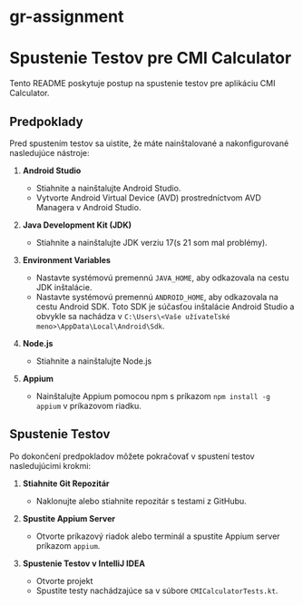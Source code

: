 # gr-assignment
# Spustenie Testov pre CMI Calculator

Tento README poskytuje postup na spustenie testov pre aplikáciu CMI Calculator.

## Predpoklady

Pred spustením testov sa uistite, že máte nainštalované a nakonfigurované nasledujúce nástroje:

1. **Android Studio**
   - Stiahnite a nainštalujte Android Studio.
   - Vytvorte Android Virtual Device (AVD) prostredníctvom AVD Managera v Android Studio.

2. **Java Development Kit (JDK)**
   - Stiahnite a nainštalujte JDK verziu 17(s 21 som mal problémy).

3. **Environment Variables**
   - Nastavte systémovú premennú `JAVA_HOME`, aby odkazovala na cestu JDK inštalácie.
   - Nastavte systémovú premennú `ANDROID_HOME`, aby odkazovala na cestu Android SDK. Toto SDK je súčasťou inštalácie Android Studio a obvykle sa nachádza v `C:\Users\<Vaše užívateľské meno>\AppData\Local\Android\Sdk`.

4. **Node.js**
   - Stiahnite a nainštalujte Node.js

5. **Appium**
   - Nainštalujte Appium pomocou npm s príkazom `npm install -g appium` v príkazovom riadku.

## Spustenie Testov

Po dokončení predpokladov môžete pokračovať v spustení testov nasledujúcimi krokmi:

1. **Stiahnite Git Repozitár**
   - Naklonujte alebo stiahnite repozitár s testami z GitHubu.

2. **Spustite Appium Server**
   - Otvorte príkazový riadok alebo terminál a spustite Appium server príkazom `appium`.

3. **Spustenie Testov v IntelliJ IDEA**
   - Otvorte projekt
   - Spustite testy nachádzajúce sa v súbore `CMICalculatorTests.kt`.

